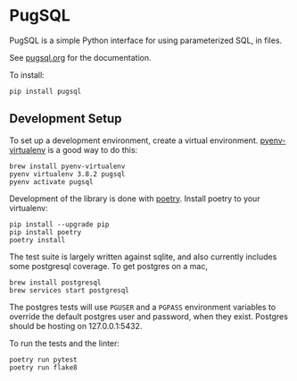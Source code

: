 # PugSQL

PugSQL is a simple Python interface for using parameterized SQL, in files.

See [pugsql.org](https://pugsql.org) for the documentation.

To install:

    pip install pugsql

## Development Setup

To set up a development environment, create a virtual environment. [pyenv-virtualenv](https://github.com/pyenv/pyenv-virtualenv)
is a good way to do this:

    brew install pyenv-virtualenv
    pyenv virtualenv 3.8.2 pugsql
    pyenv activate pugsql

Development of the library is done with [poetry](https://python-poetry.org/). Install poetry
to your virtualenv:

    pip install --upgrade pip
    pip install poetry
    poetry install

The test suite is largely written against sqlite, and also currently includes some postgresql coverage.
To get postgres on a mac,

    brew install postgresql
    brew services start postgresql

The postgres tests will use `PGUSER` and a `PGPASS` environment variables to override the default postgres user and password, when they exist. Postgres should be hosting on 127.0.0.1:5432.

To run the tests and the linter:

    poetry run pytest
    poetry run flake8
